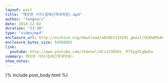 ```yaml
---
layout: post
title: "깨끗한 가지(침례신학대학원).mp4"
author: "Yangnuri"
date: 2014-12-02
duration: "13:30"
type: "video/mp4"
enclosure_url: http://archive.org/download/a01041315591_gmail/%EA%B9%A8%EB%81%97%ED%95%9C%20%EA%B0%80%EC%A7%80%28%EC%B9%A8%EB%A1%80%EC%8B%A0%ED%95%99%EB%8C%80%ED%95%99%EC%9B%90%29.mp4
enclosure_bytes_size: 54508991
link:
  youtube: http://www.youtube.com/channel/UCcx23KhkV_-P7ZygYCq8wFw
summary: 깨끗한 가지(침례신학대학원)
show_notes:
---
```


{% include post_body.html %}


